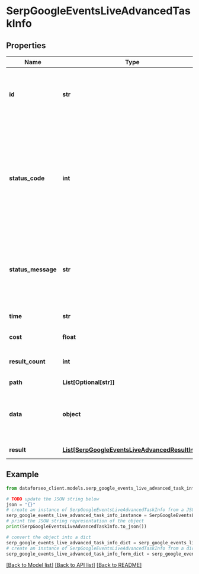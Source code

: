 # SerpGoogleEventsLiveAdvancedTaskInfo


## Properties

Name | Type | Description | Notes
------------ | ------------- | ------------- | -------------
**id** | **str** | task identifier unique task identifier in our system in the UUID format | [optional] 
**status_code** | **int** | status code of the task generated by DataForSEO, can be within the following range: 10000-60000 you can find the full list of the response codes here | [optional] 
**status_message** | **str** | informational message of the task you can find the full list of general informational messages here | [optional] 
**time** | **str** | execution time, seconds | [optional] 
**cost** | **float** | total tasks cost, USD | [optional] 
**result_count** | **int** | number of elements in the result array | [optional] 
**path** | **List[Optional[str]]** | URL path | [optional] 
**data** | **object** | contains the same parameters that you specified in the POST request | [optional] 
**result** | [**List[SerpGoogleEventsLiveAdvancedResultInfo]**](SerpGoogleEventsLiveAdvancedResultInfo.md) | array of results | [optional] 

## Example

```python
from dataforseo_client.models.serp_google_events_live_advanced_task_info import SerpGoogleEventsLiveAdvancedTaskInfo

# TODO update the JSON string below
json = "{}"
# create an instance of SerpGoogleEventsLiveAdvancedTaskInfo from a JSON string
serp_google_events_live_advanced_task_info_instance = SerpGoogleEventsLiveAdvancedTaskInfo.from_json(json)
# print the JSON string representation of the object
print(SerpGoogleEventsLiveAdvancedTaskInfo.to_json())

# convert the object into a dict
serp_google_events_live_advanced_task_info_dict = serp_google_events_live_advanced_task_info_instance.to_dict()
# create an instance of SerpGoogleEventsLiveAdvancedTaskInfo from a dict
serp_google_events_live_advanced_task_info_form_dict = serp_google_events_live_advanced_task_info.from_dict(serp_google_events_live_advanced_task_info_dict)
```
[[Back to Model list]](../README.md#documentation-for-models) [[Back to API list]](../README.md#documentation-for-api-endpoints) [[Back to README]](../README.md)


